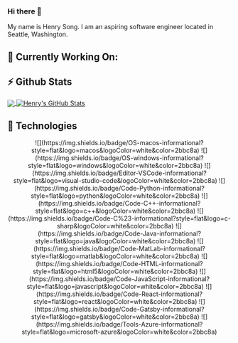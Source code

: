 ### Hi there 🤙

My name is Henry Song. I am an aspiring software engineer located in Seattle, Washington. 

## 🔭 Currently Working On:

## ⚡ Github Stats
<a href="https://github.com/henryxsong/henryxsong">
  <img align="center" src="https://github-readme-stats.vercel.app/api/top-langs/?username=henryxsong&hide=java,html,tex&title_color=ffffff&text_color=c9cacc&icon_color=2bbc8a&bg_color=1d1f21&langs_count=3" />
</a>
<a href="https://github.com/henryxsong/henryxsong">
  <img align="center" src="https://github-readme-stats.vercel.app/api?username=henryxsong&show_icons=true&line_height=27&count_private=true&title_color=ffffff&text_color=c9cacc&icon_color=2bbc8a&bg_color=1d1f21" alt="Henry's GitHub Stats" />
</a>


## 🧰 Technologies
<p align=center>
  ![](https://img.shields.io/badge/OS-macos-informational?style=flat&logo=macos&logoColor=white&color=2bbc8a)
  ![](https://img.shields.io/badge/OS-windows-informational?style=flat&logo=windows&logoColor=white&color=2bbc8a)
  ![](https://img.shields.io/badge/Editor-VSCode-informational?style=flat&logo=visual-studio-code&logoColor=white&color=2bbc8a)
  ![](https://img.shields.io/badge/Code-Python-informational?style=flat&logo=python&logoColor=white&color=2bbc8a)
  ![](https://img.shields.io/badge/Code-C++-informational?style=flat&logo=c++&logoColor=white&color=2bbc8a)
  ![](https://img.shields.io/badge/Code-C%23-informational?style=flat&logo=c-sharp&logoColor=white&color=2bbc8a)
  ![](https://img.shields.io/badge/Code-Java-informational?style=flat&logo=java&logoColor=white&color=2bbc8a)
  ![](https://img.shields.io/badge/Code-MatLab-informational?style=flat&logo=matlab&logoColor=white&color=2bbc8a)
  ![](https://img.shields.io/badge/Code-HTML-informational?style=flat&logo=html5&logoColor=white&color=2bbc8a)
  ![](https://img.shields.io/badge/Code-JavaScript-informational?style=flat&logo=javascript&logoColor=white&color=2bbc8a)
  ![](https://img.shields.io/badge/Code-React-informational?style=flat&logo=react&logoColor=white&color=2bbc8a)
  ![](https://img.shields.io/badge/Code-Gatsby-informational?style=flat&logo=gatsby&logoColor=white&color=2bbc8a)
  ![](https://img.shields.io/badge/Tools-Azure-informational?style=flat&logo=microsoft-azure&logoColor=white&color=2bbc8a)
</p>



<!--
**henryxsong/henryxsong** is a ✨ _special_ ✨ repository because its `README.md` (this file) appears on your GitHub profile.

Here are some ideas to get you started:

- 🔭 I’m currently working on ...
- 🌱 I’m currently learning ...
- 👯 I’m looking to collaborate on ...
- 🤔 I’m looking for help with ...
- 💬 Ask me about ...
- 📫 How to reach me: ...
- 😄 Pronouns: ...
- ⚡ Fun fact: ...
-->
